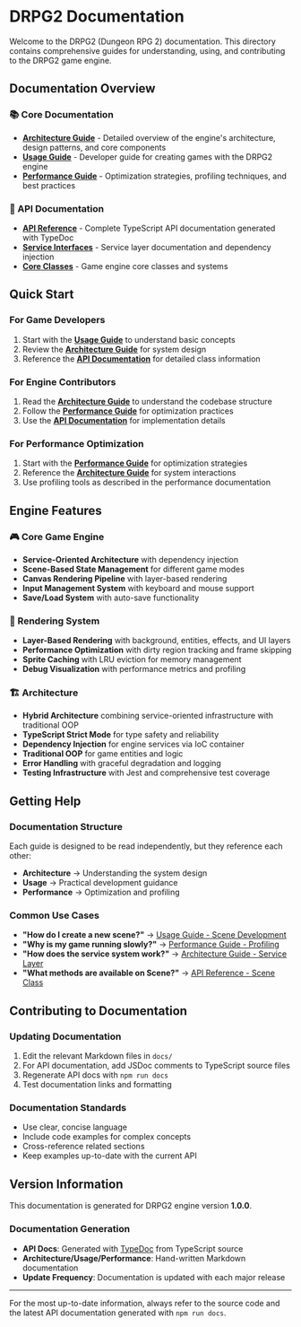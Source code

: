 # DRPG2 Documentation

Welcome to the DRPG2 (Dungeon RPG 2) documentation. This directory contains comprehensive guides for understanding, using, and contributing to the DRPG2 game engine.

## Documentation Overview

### 📚 Core Documentation

- **[Architecture Guide](./ARCHITECTURE.md)** - Detailed overview of the engine's architecture, design patterns, and core components
- **[Usage Guide](./USAGE.md)** - Developer guide for creating games with the DRPG2 engine
- **[Performance Guide](./PERFORMANCE.md)** - Optimization strategies, profiling techniques, and best practices

### 🔧 API Documentation

- **[API Reference](./api/)** - Complete TypeScript API documentation generated with TypeDoc
- **[Service Interfaces](./api/modules/services.html)** - Service layer documentation and dependency injection
- **[Core Classes](./api/modules/core.html)** - Game engine core classes and systems

## Quick Start

### For Game Developers
1. Start with the **[Usage Guide](./USAGE.md)** to understand basic concepts
2. Review the **[Architecture Guide](./ARCHITECTURE.md)** for system design
3. Reference the **[API Documentation](./api/)** for detailed class information

### For Engine Contributors
1. Read the **[Architecture Guide](./ARCHITECTURE.md)** to understand the codebase structure
2. Follow the **[Performance Guide](./PERFORMANCE.md)** for optimization practices
3. Use the **[API Documentation](./api/)** for implementation details

### For Performance Optimization
1. Start with the **[Performance Guide](./PERFORMANCE.md)** for optimization strategies
2. Reference the **[Architecture Guide](./ARCHITECTURE.md)** for system interactions
3. Use profiling tools as described in the performance documentation

## Engine Features

### 🎮 Core Game Engine
- **Service-Oriented Architecture** with dependency injection
- **Scene-Based State Management** for different game modes
- **Canvas Rendering Pipeline** with layer-based rendering
- **Input Management System** with keyboard and mouse support
- **Save/Load System** with auto-save functionality

### 🎨 Rendering System
- **Layer-Based Rendering** with background, entities, effects, and UI layers
- **Performance Optimization** with dirty region tracking and frame skipping
- **Sprite Caching** with LRU eviction for memory management
- **Debug Visualization** with performance metrics and profiling

### 🏗️ Architecture
- **Hybrid Architecture** combining service-oriented infrastructure with traditional OOP
- **TypeScript Strict Mode** for type safety and reliability
- **Dependency Injection** for engine services via IoC container
- **Traditional OOP** for game entities and logic
- **Error Handling** with graceful degradation and logging
- **Testing Infrastructure** with Jest and comprehensive test coverage

## Getting Help

### Documentation Structure
Each guide is designed to be read independently, but they reference each other:
- **Architecture** → Understanding the system design
- **Usage** → Practical development guidance  
- **Performance** → Optimization and profiling

### Common Use Cases
- **"How do I create a new scene?"** → [Usage Guide - Scene Development](./USAGE.md#creating-new-scenes)
- **"Why is my game running slowly?"** → [Performance Guide - Profiling](./PERFORMANCE.md#performance-profiling)
- **"How does the service system work?"** → [Architecture Guide - Service Layer](./ARCHITECTURE.md#service-layer-services)
- **"What methods are available on Scene?"** → [API Reference - Scene Class](./api/classes/core_Scene.Scene.html)

## Contributing to Documentation

### Updating Documentation
1. Edit the relevant Markdown files in `docs/`
2. For API documentation, add JSDoc comments to TypeScript source files
3. Regenerate API docs with `npm run docs`
4. Test documentation links and formatting

### Documentation Standards
- Use clear, concise language
- Include code examples for complex concepts
- Cross-reference related sections
- Keep examples up-to-date with the current API

## Version Information

This documentation is generated for DRPG2 engine version **1.0.0**.

### Documentation Generation
- **API Docs**: Generated with [TypeDoc](https://typedoc.org/) from TypeScript source
- **Architecture/Usage/Performance**: Hand-written Markdown documentation
- **Update Frequency**: Documentation is updated with each major release

---

For the most up-to-date information, always refer to the source code and the latest API documentation generated with `npm run docs`.